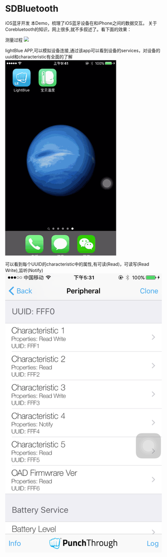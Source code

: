 # SDBluetooth 
iOS蓝牙开发
本Demo，梳理了iOS蓝牙设备在和iPhone之间的数据交互。
关于Corebluetooth的知识，网上很多,就不多叙述了。看下面的效果：

测量过程
![](bluetooth.gif)

lightBlue APP,可以模拟设备连接,通过该app可以看到设备的services，对设备的uuid和characteristic有全面的了解
![](lightblue.gif)

可以看到每个UUID的characteristic中的属性,有可读(Read)，可读写(Read Write),监听(Notify)
![](service_uuid.PNG)